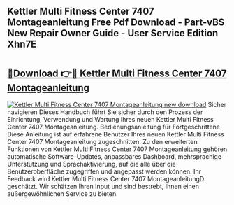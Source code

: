 ## Kettler Multi Fitness Center 7407 Montageanleitung Free Pdf Download - Part-vBS New Repair Owner Guide - User Service Edition Xhn7E

# <h2><a href="http://df6zup.blite.top/?on=Kettler+Multi+Fitness+Center+7407+Montageanleitung">🔗Download 👉🔴 Kettler Multi Fitness Center 7407 Montageanleitung</a></h2>

[![Kettler Multi Fitness Center 7407 Montageanleitung new download](https://i.imgur.com/lujVjoI.png)](http://df6zup.blite.top/?on=Kettler+Multi+Fitness+Center+7407+Montageanleitung)
Sicher navigieren Dieses Handbuch führt Sie sicher durch den Prozess der Einrichtung, Verwendung und Wartung Ihres neuen Kettler Multi Fitness Center 7407 Montageanleitung. Bedienungsanleitung für Fortgeschrittene Diese Anleitung ist auf erfahrene Benutzer Ihres neuen Kettler Multi Fitness Center 7407 Montageanleitung zugeschnitten. Zu den erweiterten Funktionen von Kettler Multi Fitness Center 7407 Montageanleitung gehören automatische Software-Updates, anpassbares Dashboard, mehrsprachige Unterstützung und Sprachaktivierung, auf die alle über die Benutzeroberfläche zugegriffen und angepasst werden können. Ihr Feedback wird Kettler Multi Fitness Center 7407 MontageanleitungD geschätzt. Wir schätzen Ihren Input und sind bestrebt, Ihnen einen außergewöhnlichen Service zu bieten.
